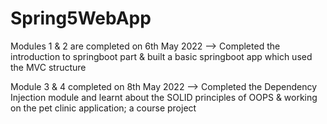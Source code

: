 # Spring5WebApp
Modules 1 & 2 are completed on 6th May 2022 --> Completed the introduction to springboot part & built a basic springboot app which used the MVC structure

Module 3 & 4 completed on 8th May 2022 --> Completed the Dependency Injection module and learnt about the SOLID principles of OOPS & working on the pet clinic application; a course project


